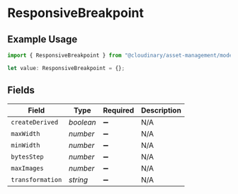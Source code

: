 # ResponsiveBreakpoint

## Example Usage

```typescript
import { ResponsiveBreakpoint } from "@cloudinary/asset-management/models/operations";

let value: ResponsiveBreakpoint = {};
```

## Fields

| Field              | Type               | Required           | Description        |
| ------------------ | ------------------ | ------------------ | ------------------ |
| `createDerived`    | *boolean*          | :heavy_minus_sign: | N/A                |
| `maxWidth`         | *number*           | :heavy_minus_sign: | N/A                |
| `minWidth`         | *number*           | :heavy_minus_sign: | N/A                |
| `bytesStep`        | *number*           | :heavy_minus_sign: | N/A                |
| `maxImages`        | *number*           | :heavy_minus_sign: | N/A                |
| `transformation`   | *string*           | :heavy_minus_sign: | N/A                |